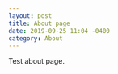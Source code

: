 ```yaml
---
layout: post
title: About page
date: 2019-09-25 11:04 -0400
category: About
---
```

Test about page.
